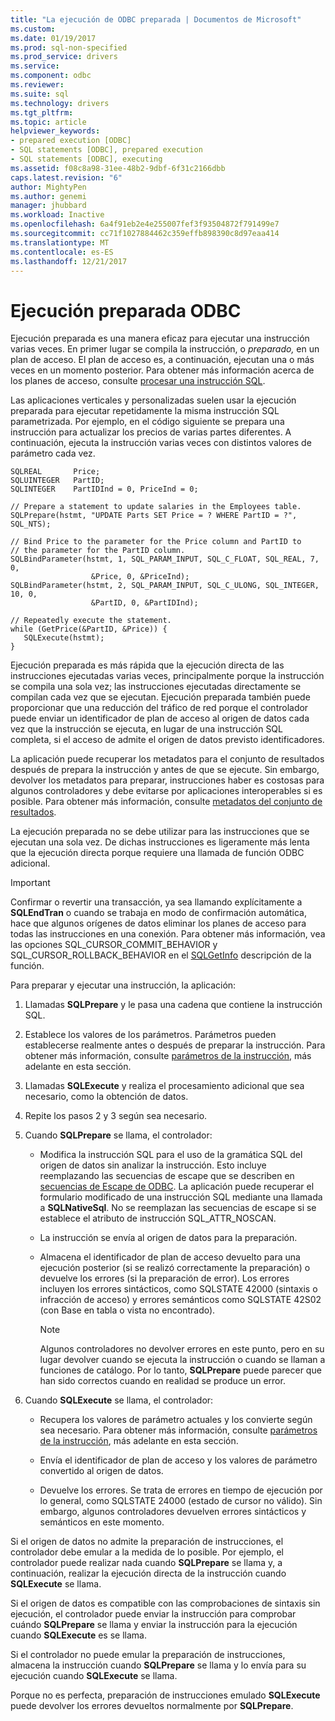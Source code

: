 ```yaml
---
title: "La ejecución de ODBC preparada | Documentos de Microsoft"
ms.custom: 
ms.date: 01/19/2017
ms.prod: sql-non-specified
ms.prod_service: drivers
ms.service: 
ms.component: odbc
ms.reviewer: 
ms.suite: sql
ms.technology: drivers
ms.tgt_pltfrm: 
ms.topic: article
helpviewer_keywords:
- prepared execution [ODBC]
- SQL statements [ODBC], prepared execution
- SQL statements [ODBC], executing
ms.assetid: f08c8a98-31ee-48b2-9dbf-6f31c2166dbb
caps.latest.revision: "6"
author: MightyPen
ms.author: genemi
manager: jhubbard
ms.workload: Inactive
ms.openlocfilehash: 6a4f91eb2e4e255007fef3f93504872f791499e7
ms.sourcegitcommit: cc71f1027884462c359effb898390c8d97eaa414
ms.translationtype: MT
ms.contentlocale: es-ES
ms.lasthandoff: 12/21/2017
---
```

# <a name="prepared-execution-odbc"></a>Ejecución preparada ODBC
Ejecución preparada es una manera eficaz para ejecutar una instrucción varias veces. En primer lugar se compila la instrucción, o *preparado,* en un plan de acceso. El plan de acceso es, a continuación, ejecutan una o más veces en un momento posterior. Para obtener más información acerca de los planes de acceso, consulte [procesar una instrucción SQL](../../../odbc/reference/processing-a-sql-statement.md).  
  
 Las aplicaciones verticales y personalizadas suelen usar la ejecución preparada para ejecutar repetidamente la misma instrucción SQL parametrizada. Por ejemplo, en el código siguiente se prepara una instrucción para actualizar los precios de varias partes diferentes. A continuación, ejecuta la instrucción varias veces con distintos valores de parámetro cada vez.  
  
```  
SQLREAL       Price;  
SQLUINTEGER   PartID;  
SQLINTEGER    PartIDInd = 0, PriceInd = 0;  
  
// Prepare a statement to update salaries in the Employees table.  
SQLPrepare(hstmt, "UPDATE Parts SET Price = ? WHERE PartID = ?", SQL_NTS);  
  
// Bind Price to the parameter for the Price column and PartID to  
// the parameter for the PartID column.  
SQLBindParameter(hstmt, 1, SQL_PARAM_INPUT, SQL_C_FLOAT, SQL_REAL, 7, 0,  
                  &Price, 0, &PriceInd);  
SQLBindParameter(hstmt, 2, SQL_PARAM_INPUT, SQL_C_ULONG, SQL_INTEGER, 10, 0,  
                  &PartID, 0, &PartIDInd);  
  
// Repeatedly execute the statement.  
while (GetPrice(&PartID, &Price)) {  
   SQLExecute(hstmt);  
}  
```  
  
 Ejecución preparada es más rápida que la ejecución directa de las instrucciones ejecutadas varias veces, principalmente porque la instrucción se compila una sola vez; las instrucciones ejecutadas directamente se compilan cada vez que se ejecutan. Ejecución preparada también puede proporcionar que una reducción del tráfico de red porque el controlador puede enviar un identificador de plan de acceso al origen de datos cada vez que la instrucción se ejecuta, en lugar de una instrucción SQL completa, si el acceso de admite el origen de datos previsto identificadores.  
  
 La aplicación puede recuperar los metadatos para el conjunto de resultados después de prepara la instrucción y antes de que se ejecute. Sin embargo, devolver los metadatos para preparar, instrucciones haber es costosas para algunos controladores y debe evitarse por aplicaciones interoperables si es posible. Para obtener más información, consulte [metadatos del conjunto de resultados](../../../odbc/reference/develop-app/result-set-metadata.md).  
  
 La ejecución preparada no se debe utilizar para las instrucciones que se ejecutan una sola vez. De dichas instrucciones es ligeramente más lenta que la ejecución directa porque requiere una llamada de función ODBC adicional.  
  
> [!IMPORTANT]  
>  Confirmar o revertir una transacción, ya sea llamando explícitamente a **SQLEndTran** o cuando se trabaja en modo de confirmación automática, hace que algunos orígenes de datos eliminar los planes de acceso para todas las instrucciones en una conexión. Para obtener más información, vea las opciones SQL_CURSOR_COMMIT_BEHAVIOR y SQL_CURSOR_ROLLBACK_BEHAVIOR en el [SQLGetInfo](../../../odbc/reference/syntax/sqlgetinfo-function.md) descripción de la función.  
  
 Para preparar y ejecutar una instrucción, la aplicación:  
  
1.  Llamadas **SQLPrepare** y le pasa una cadena que contiene la instrucción SQL.  
  
2.  Establece los valores de los parámetros. Parámetros pueden establecerse realmente antes o después de preparar la instrucción. Para obtener más información, consulte [parámetros de la instrucción](../../../odbc/reference/develop-app/statement-parameters.md), más adelante en esta sección.  
  
3.  Llamadas **SQLExecute** y realiza el procesamiento adicional que sea necesario, como la obtención de datos.  
  
4.  Repite los pasos 2 y 3 según sea necesario.  
  
5.  Cuando **SQLPrepare** se llama, el controlador:  
  
    -   Modifica la instrucción SQL para el uso de la gramática SQL del origen de datos sin analizar la instrucción. Esto incluye reemplazando las secuencias de escape que se describen en [secuencias de Escape de ODBC](../../../odbc/reference/develop-app/escape-sequences-in-odbc.md). La aplicación puede recuperar el formulario modificado de una instrucción SQL mediante una llamada a **SQLNativeSql**. No se reemplazan las secuencias de escape si se establece el atributo de instrucción SQL_ATTR_NOSCAN.  
  
    -   La instrucción se envía al origen de datos para la preparación.  
  
    -   Almacena el identificador de plan de acceso devuelto para una ejecución posterior (si se realizó correctamente la preparación) o devuelve los errores (si la preparación de error). Los errores incluyen los errores sintácticos, como SQLSTATE 42000 (sintaxis o infracción de acceso) y errores semánticos como SQLSTATE 42S02 (con Base en tabla o vista no encontrado).  
  
        > [!NOTE]  
        >  Algunos controladores no devolver errores en este punto, pero en su lugar devolver cuando se ejecuta la instrucción o cuando se llaman a funciones de catálogo. Por lo tanto, **SQLPrepare** puede parecer que han sido correctos cuando en realidad se produce un error.  
  
6.  Cuando **SQLExecute** se llama, el controlador:  
  
    -   Recupera los valores de parámetro actuales y los convierte según sea necesario. Para obtener más información, consulte [parámetros de la instrucción](../../../odbc/reference/develop-app/statement-parameters.md), más adelante en esta sección.  
  
    -   Envía el identificador de plan de acceso y los valores de parámetro convertido al origen de datos.  
  
    -   Devuelve los errores. Se trata de errores en tiempo de ejecución por lo general, como SQLSTATE 24000 (estado de cursor no válido). Sin embargo, algunos controladores devuelven errores sintácticos y semánticos en este momento.  
  
 Si el origen de datos no admite la preparación de instrucciones, el controlador debe emular a la medida de lo posible. Por ejemplo, el controlador puede realizar nada cuando **SQLPrepare** se llama y, a continuación, realizar la ejecución directa de la instrucción cuando **SQLExecute** se llama.  
  
 Si el origen de datos es compatible con las comprobaciones de sintaxis sin ejecución, el controlador puede enviar la instrucción para comprobar cuándo **SQLPrepare** se llama y enviar la instrucción para la ejecución cuando **SQLExecute** es se llama.  
  
 Si el controlador no puede emular la preparación de instrucciones, almacena la instrucción cuando **SQLPrepare** se llama y lo envía para su ejecución cuando **SQLExecute** se llama.  
  
 Porque no es perfecta, preparación de instrucciones emulado **SQLExecute** puede devolver los errores devueltos normalmente por **SQLPrepare**.
